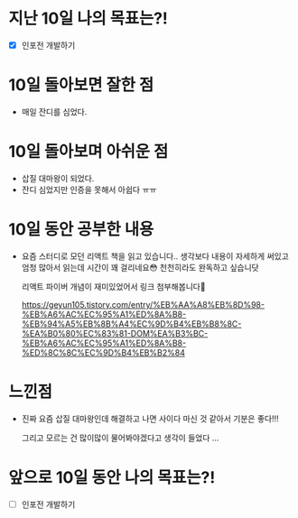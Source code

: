# 지난 10일 나의 목표는?!
- [x] 인포전 개발하기


# 10일 돌아보면 잘한 점
- 매일 잔디를 심었다.


  
# 10일 돌아보며 아쉬운 점
  - 삽질 대마왕이 되었다.
  - 잔디 심었지만 인증을 못해서 아쉽다 ㅠㅠ
  

# 10일 동안 공부한 내용
- 요즘 스터디로 모던 리액트 책을 읽고 있습니다.. 생각보다 내용이 자세하게 써있고 엄청 많아서 읽는데 시간이 꽤 걸리네요😳 천천히라도 완독하고 싶습니닷

  리액트 파이버 개념이 재미있었어서 링크 첨부해봅니다👀
  
  https://geyun105.tistory.com/entry/%EB%AA%A8%EB%8D%98-%EB%A6%AC%EC%95%A1%ED%8A%B8-%EB%94%A5%EB%8B%A4%EC%9D%B4%EB%B8%8C-%EA%B0%80%EC%83%81-DOM%EA%B3%BC-%EB%A6%AC%EC%95%A1%ED%8A%B8-%ED%8C%8C%EC%9D%B4%EB%B2%84


# 느낀점 
  - 진짜 요즘 삽질 대마왕인데 해결하고 나면 사이다 마신 것 같아서 기분은 좋다!!!
    
    그리고 모르는 건 많이많이 물어봐야겠다고 생각이 들었다 ... 

# 앞으로 10일 동안 나의 목표는?!
- [ ] 인포전 개발하기
